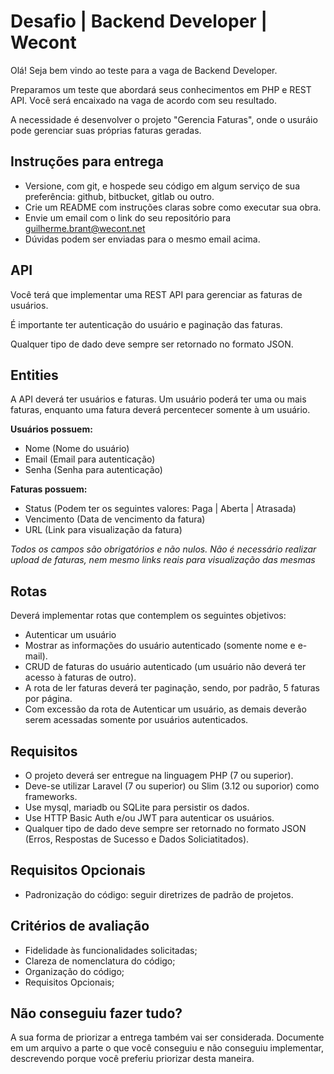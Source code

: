 # Desafio | Backend Developer | Wecont

Olá! Seja bem vindo ao teste para a vaga de Backend Developer.

Preparamos um teste que abordará seus conhecimentos em PHP e REST API. Você será encaixado na vaga de acordo com seu resultado.

A necessidade é desenvolver o projeto "Gerencia Faturas", onde o usuráio pode gerenciar suas próprias faturas geradas.

## Instruções para entrega

* Versione, com git, e hospede seu código em algum serviço de sua preferência: github, bitbucket, gitlab ou outro.
* Crie um README com instruções claras sobre como executar sua obra.
* Envie um email com o link do seu repositório para guilherme.brant@wecont.net
* Dúvidas podem ser enviadas para o mesmo email acima.

## API

Você terá que implementar uma REST API para gerenciar as faturas de usuários.

É importante ter autenticação do usuário e paginação das faturas.

Qualquer tipo de dado deve sempre ser retornado no formato JSON.

## Entities

A API deverá ter usuários e faturas. Um usuário poderá ter uma ou mais faturas, enquanto uma fatura deverá percentecer somente à um usuário.

**Usuários possuem:**

* Nome (Nome do usuário)
* Email (Email para autenticação)
* Senha (Senha para autenticação)

**Faturas possuem:**

* Status (Podem ter os seguintes valores: Paga | Aberta | Atrasada)
* Vencimento (Data de vencimento da fatura)
* URL (Link para visualização da fatura)

*Todos os campos são obrigatórios e não nulos. Não é necessário realizar upload de faturas, nem mesmo links reais para visualização das mesmas*

## Rotas

Deverá implementar rotas que contemplem os seguintes objetivos:

- Autenticar um usuário
- Mostrar as informações do usuário autenticado (somente nome e e-mail).
- CRUD de faturas do usuário autenticado (um usuário não deverá ter acesso à faturas de outro).
- A rota de ler faturas deverá ter paginação, sendo, por padrão, 5 faturas por página.
- Com excessão da rota de Autenticar um usuário, as demais deverão serem acessadas somente por usuários autenticados.

## Requisitos

* O projeto deverá ser entregue na linguagem PHP (7 ou superior).
* Deve-se utilizar Laravel (7 ou superior) ou Slim (3.12 ou suporior) como frameworks.
* Use mysql, mariadb ou SQLite para persistir os dados.
* Use HTTP Basic Auth e/ou JWT para autenticar os usuários.
* Qualquer tipo de dado deve sempre ser retornado no formato JSON (Erros, Respostas de Sucesso e Dados Soliciatitados).

## Requisitos Opcionais

* Padronização do código: seguir diretrizes de padrão de projetos.

## Critérios de avaliação

* Fidelidade às funcionalidades solicitadas;
* Clareza de nomenclatura do código;
* Organização do código;
* Requisitos Opcionais;

## Não conseguiu fazer tudo?

A sua forma de priorizar a entrega também vai ser considerada. Documente em um arquivo a parte o que você conseguiu e não conseguiu implementar, descrevendo porque você preferiu priorizar desta maneira.
